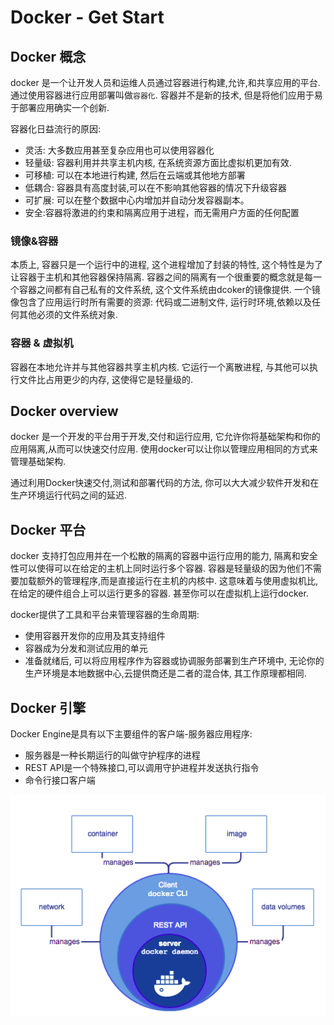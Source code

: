 # Docker  - Get Start

## Docker 概念



docker 是一个让开发人员和运维人员通过容器进行构建,允许,和共享应用的平台. 通过使用容器进行应用部署叫做`容器化`. 容器并不是新的技术, 但是将他们应用于易于部署应用确实一个创新.

容器化日益流行的原因:

- 灵活: 大多数应用甚至复杂应用也可以使用容器化
- 轻量级: 容器利用并共享主机内核, 在系统资源方面比虚拟机更加有效.
- 可移植: 可以在本地进行构建, 然后在云端或其他地方部署
- 低耦合: 容器具有高度封装,可以在不影响其他容器的情况下升级容器
- 可扩展: 可以在整个数据中心内增加并自动分发容器副本。
- 安全:容器将激进的约束和隔离应用于进程，而无需用户方面的任何配置



### 镜像&容器

本质上, 容器只是一个运行中的进程, 这个进程增加了封装的特性, 这个特性是为了让容器于主机和其他容器保持隔离.  容器之间的隔离有一个很重要的概念就是每一个容器之间都有自己私有的文件系统,  这个文件系统由dcoker的镜像提供.  一个镜像包含了应用运行时所有需要的资源: 代码或二进制文件, 运行时环境,依赖以及任何其他必须的文件系统对象.



### 容器 & 虚拟机

容器在本地允许并与其他容器共享主机内核.  它运行一个离散进程, 与其他可以执行文件比占用更少的内存, 这使得它是轻量级的.







## Docker overview

docker 是一个开发的平台用于开发,交付和运行应用, 它允许你将基础架构和你的应用隔离,从而可以快速交付应用. 使用docker可以让你以管理应用相同的方式来管理基础架构.

通过利用Docker快速交付,测试和部署代码的方法, 你可以大大减少软件开发和在生产环境运行代码之间的延迟.



## Docker 平台

docker 支持打包应用并在一个松散的隔离的容器中运行应用的能力,  隔离和安全性可以使得可以在给定的主机上同时运行多个容器. 容器是轻量级的因为他们不需要加载额外的管理程序,而是直接运行在主机的内核中.  这意味着与使用虚拟机比, 在给定的硬件组合上可以运行更多的容器. 甚至你可以在虚拟机上运行docker.

docker提供了工具和平台来管理容器的生命周期:

- 使用容器开发你的应用及其支持组件
- 容器成为分发和测试应用的单元
- 准备就绪后, 可以将应用程序作为容器或协调服务部署到生产环境中, 无论你的生产环境是本地数据中心,云提供商还是二者的混合体, 其工作原理都相同.



## Docker 引擎

Docker Engine是具有以下主要组件的客户端-服务器应用程序:

- 服务器是一种长期运行的叫做守护程序的进程
- REST API是一个特殊接口,可以调用守护进程并发送执行指令
- 命令行接口客户端

![image-20200810210246574](./Docker-getstart.assets/image-20200810210246574.png)


